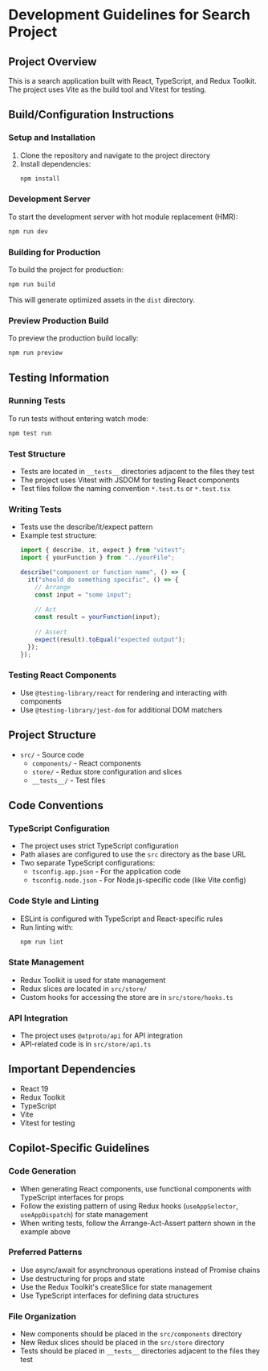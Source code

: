 # Development Guidelines for Search Project

## Project Overview
This is a search application built with React, TypeScript, and Redux Toolkit. The project uses Vite as the build tool and Vitest for testing.

## Build/Configuration Instructions

### Setup and Installation
1. Clone the repository and navigate to the project directory
2. Install dependencies:
   ```bash
   npm install
   ```

### Development Server
To start the development server with hot module replacement (HMR):
```bash
npm run dev
```

### Building for Production
To build the project for production:
```bash
npm run build
```
This will generate optimized assets in the `dist` directory.

### Preview Production Build
To preview the production build locally:
```bash
npm run preview
```

## Testing Information

### Running Tests
To run tests without entering watch mode:
```bash
npm test run
```

### Test Structure
- Tests are located in `__tests__` directories adjacent to the files they test
- The project uses Vitest with JSDOM for testing React components
- Test files follow the naming convention `*.test.ts` or `*.test.tsx`

### Writing Tests
- Tests use the describe/it/expect pattern
- Example test structure:
  ```typescript
  import { describe, it, expect } from "vitest";
  import { yourFunction } from "../yourFile";

  describe("component or function name", () => {
    it("should do something specific", () => {
      // Arrange
      const input = "some input";
      
      // Act
      const result = yourFunction(input);
      
      // Assert
      expect(result).toEqual("expected output");
    });
  });
  ```

### Testing React Components
- Use `@testing-library/react` for rendering and interacting with components
- Use `@testing-library/jest-dom` for additional DOM matchers

## Project Structure
- `src/` - Source code
  - `components/` - React components
  - `store/` - Redux store configuration and slices
  - `__tests__/` - Test files

## Code Conventions

### TypeScript Configuration
- The project uses strict TypeScript configuration
- Path aliases are configured to use the `src` directory as the base URL
- Two separate TypeScript configurations:
  - `tsconfig.app.json` - For the application code
  - `tsconfig.node.json` - For Node.js-specific code (like Vite config)

### Code Style and Linting
- ESLint is configured with TypeScript and React-specific rules
- Run linting with:
  ```bash
  npm run lint
  ```

### State Management
- Redux Toolkit is used for state management
- Redux slices are located in `src/store/`
- Custom hooks for accessing the store are in `src/store/hooks.ts`

### API Integration
- The project uses `@atproto/api` for API integration
- API-related code is in `src/store/api.ts`

## Important Dependencies
- React 19
- Redux Toolkit
- TypeScript
- Vite
- Vitest for testing

## Copilot-Specific Guidelines

### Code Generation
- When generating React components, use functional components with TypeScript interfaces for props
- Follow the existing pattern of using Redux hooks (`useAppSelector`, `useAppDispatch`) for state management
- When writing tests, follow the Arrange-Act-Assert pattern shown in the example above

### Preferred Patterns
- Use async/await for asynchronous operations instead of Promise chains
- Use destructuring for props and state
- Use the Redux Toolkit's createSlice for state management
- Use TypeScript interfaces for defining data structures

### File Organization
- New components should be placed in the `src/components` directory
- New Redux slices should be placed in the `src/store` directory
- Tests should be placed in `__tests__` directories adjacent to the files they test